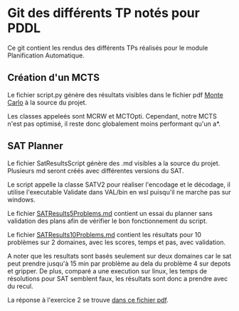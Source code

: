 # Git des différents TP notés pour PDDL

Ce git contient les rendus des différents TPs réalisés pour le module Planification Automatique.

## Création d'un MCTS

Le fichier script.py génère des résultats visibles dans le fichier pdf [Monte Carlo](https://github.com/Cybermiam/PDDL4J-M2-IC/blob/main/Monte%20Carlo%20Tree%20Search%20Planning.pdf) à la source du projet.

Les classes appeleés sont MCRW et MCTOpti. Cependant, notre MCTS n'est pas optimisé, il reste donc globalement moins performant qu'un a*.

## SAT Planner

Le fichier SatResultsScript génère des .md visibles a la source du projet.
Plusieurs md seront créés avec différentes versions du SAT. 

Le script appelle la classe SATV2 pour réaliser l'encodage et le décodage, il utilise l'executable Validate dans VAL/bin en wsl puisqu'il ne marche pas sur windows.

Le fichier [SATResults5Problems.md](https://github.com/Cybermiam/PDDL4J-M2-IC/blob/main/SATResults5Problems.md) contient un essai du planner sans validation des plans afin de vérifier le bon fonctionnement du script.

Le fichier [SATResults10Problems.md](https://github.com/Cybermiam/PDDL4J-M2-IC/blob/main/SATResults5Problems.md) contient les résultats pour 10 problèmes sur 2 domaines, avec les scores, temps et pas, avec validation.

A noter que les resultats sont basés seulement sur deux domaines car le sat peut prendre jusqu'à 15 min par problème au dela du problème 4 sur depots et gripper. De plus, comparé a une execution sur linux, les temps de résolutions pour SAT semblent
faux, les résultats sont donc a prendre avec du recul.

La réponse à l'exercice 2 se trouve [dans ce fichier pdf](https://github.com/Cybermiam/PDDL4J-M2-IC/blob/main/PDDL%20TP%203%20-%20BOUHJOURA%20-%20DI%20MALTA.pdf).
